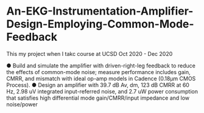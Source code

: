 # An-EKG-Instrumentation-Amplifier-Design-Employing-Common-Mode-Feedback

This my project when I takc course at UCSD
Oct 2020 - Dec 2020

● Build and simulate the amplifier with driven-right-leg feedback to reduce the effects of common-mode noise; measure performance includes gain, CMRR, and mismatch with ideal op-amp models in Cadence (0.18μm CMOS Process).
● Design an amplifier with 39.7 dB Av, dm, 123 dB CMRR at 60 Hz, 2.98 uV integrated input-referred noise, and 2.7 uW power consumption that satisfies high differential mode gain/CMRR/input impedance and low noise/power

